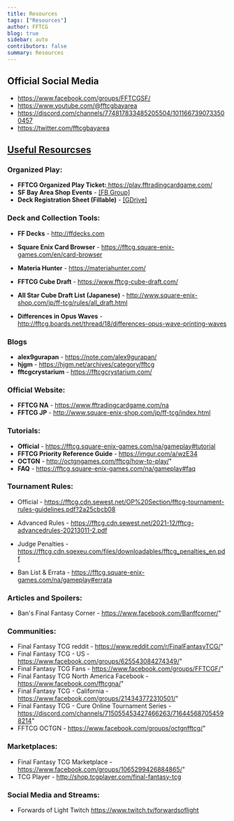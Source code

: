 ```yaml
---
title: Resources
tags: ["Resources"]
author: FFTCG
blog: true
sidebar: auto
contributors: false
summary: Resources
---
```


## Official Social Media
* <a href="https://www.facebook.com/groups/FFTCGSF/" > https://www.facebook.com/groups/FFTCGSF/</a>
* <a href="https://www.youtube.com/channel/@fftcgbayarea" > https://www.youtube.com/@fftcgbayarea</a>
* <a href="https://discord.com/channels/774817833485205504/1011667390733500457" > https://discord.com/channels/774817833485205504/1011667390733500457</a>
* <a href="https://twitter.com/fftcgbayarea" > https://twitter.com/fftcgbayarea</a>

##  <a href="https://www.facebook.com/legacy/notes/641632642707443/" >Useful Resourcses</a>
### Organized Play:
* **FFTCG Organized Play Ticket:**<a href="https://play.fftradingcardgame.com/"> https://play.fftradingcardgame.com/</a> 
* **SF Bay Area Shop Events** - <a href="https://www.facebook.com/notes/final-fantasy-tcg-sf-bay-area/sf-bay-area-fftcg-shop-events/655206984683342/">[FB Group]</a>
* **Deck Registration Sheet (Fillable)** - <a href="https://drive.google.com/file/d/173nMuJ5lLxTsRViw2fqfUQRr6XPOTXtr/view?usp=drive_link">[GDrive]</a>
  
### **Deck and Collection Tools:**
* **FF Decks** - <a href="http://ffdecks.com"> http://ffdecks.com</a>
* **Square Enix Card Browser** - <a href="https://fftcg.square-enix-games.com/en/card-browser"> https://fftcg.square-enix-games.com/en/card-browser</a>
* **Materia Hunter** - <a href="https://materiahunter.com/"> https://materiahunter.com/</a>
* **FFTCG Cube Draft** - <a href="https://www.fftcg-cube-draft.com/"> https://www.fftcg-cube-draft.com/</a>
* **All Star Cube Draft List (Japanese)** - <a href="http://www.square-enix-shop.com/jp/ff-tcg/rules/all_draft.html"> http://www.square-enix-shop.com/jp/ff-tcg/rules/all_draft.html</a>
  
* **Differences in Opus Waves** - <a href="http://fftcg.boards.net/thread/18/differences-opus-wave-printing-waves"> http://fftcg.boards.net/thread/18/differences-opus-wave-printing-waves</a>

### **Blogs**
* **alex9gurapan** - <a href="https://note.com/alex9gurapan/"> https://note.com/alex9gurapan/</a>
* **hjgm** - <a href="https://hjgm.net/archives/category/fftcg"> https://hjgm.net/archives/category/fftcg</a>
* **fftcgcrystarium** - <a href="https://fftcgcrystarium.com/"> https://fftcgcrystarium.com/</a>

### **Official Website:**
* **FFTCG NA** - <a href="https://www.fftradingcardgame.com/na"> https://www.fftradingcardgame.com/na</a>
* **FFTCG JP** - <a href="http://www.square-enix-shop.com/jp/ff-tcg/index.html"> http://www.square-enix-shop.com/jp/ff-tcg/index.html</a>
### **Tutorials:**
* **Official** - <a href="https://fftcg.square-enix-games.com/na/gameplay#tutorial"> https://fftcg.square-enix-games.com/na/gameplay#tutorial</a>
* **FFTCG Priority Reference Guide** - <a href="https://imgur.com/a/wzE34"> https://imgur.com/a/wzE34</a>
* **OCTGN** - <a href="http://octgngames.com/fftcg/how-to-play/"> http://octgngames.com/fftcg/how-to-play/</a>"
* **FAQ** - <a href="https://fftcg.square-enix-games.com/na/gameplay#faq"> https://fftcg.square-enix-games.com/na/gameplay#faq</a>

### Tournament Rules:
* Official - <a href="https://fftcg.cdn.sewest.net/OP%20Section/fftcg-tournament-rules-guidelines.pdf?2a25cbcb08"> https://fftcg.cdn.sewest.net/OP%20Section/fftcg-tournament-rules-guidelines.pdf?2a25cbcb08</a>
  
* Advanced Rules - <a href="https://fftcg.cdn.sewest.net/2021-12/fftcg-advancedrules-20213011-2.pdf"> https://fftcg.cdn.sewest.net/2021-12/fftcg-advancedrules-20213011-2.pdf</a>
* Judge Penalties - <a href="https://fftcg.cdn.sqexeu.com/files/downloadables/fftcg_penalties_en.pdf"> https://fftcg.cdn.sqexeu.com/files/downloadables/fftcg_penalties_en.pdf</a>
* Ban List & Errata - <a href="https://fftcg.square-enix-games.com/na/gameplay#errata"> https://fftcg.square-enix-games.com/na/gameplay#errata</a>
  
### Articles and Spoilers:
* Ban's Final Fantasy Corner - <a href="https://www.facebook.com/Banffcorner/"> https://www.facebook.com/Banffcorner/</a>"
### Communities:
* Final Fantasy TCG reddit - <a href="https://www.reddit.com/r/FinalFantasyTCG/"> https://www.reddit.com/r/FinalFantasyTCG/</a>"
* Final Fantasy TCG - US - <a href="https://www.facebook.com/groups/625543084274349/"> https://www.facebook.com/groups/625543084274349/</a>"
* Final Fantasy TCG Fans - <a href="https://www.facebook.com/groups/FFTCGF/"> https://www.facebook.com/groups/FFTCGF/</a>"
* Final Fantasy TCG North America Facebook - <a href="https://www.facebook.com/fftcgna/"> https://www.facebook.com/fftcgna/</a>"
* Final Fantasy TCG - California - <a href="https://www.facebook.com/groups/214343772310501/"> https://www.facebook.com/groups/214343772310501/</a>"
* Final Fantasy TCG - Cure Online Tournament Series - <a href="https://discord.com/channels/715055453427466263/716445687054598214"> https://discord.com/channels/715055453427466263/716445687054598214</a>"
* FFTCG OCTGN - <a href="https://www.facebook.com/groups/octgnfftcg/"> https://www.facebook.com/groups/octgnfftcg/</a>"
  
### Marketplaces:
* Final Fantasy TCG Marketplace - <a href="https://www.facebook.com/groups/1065299426884865/"> https://www.facebook.com/groups/1065299426884865/</a>"
* TCG Player - <a href="http://shop.tcgplayer.com/final-fantasy-tcg"> http://shop.tcgplayer.com/final-fantasy-tcg</a>

### Social Media and Streams:
* Forwards of Light Twitch <a href="https://www.twitch.tv/forwardsoflight" > https://www.twitch.tv/forwardsoflight</a>
